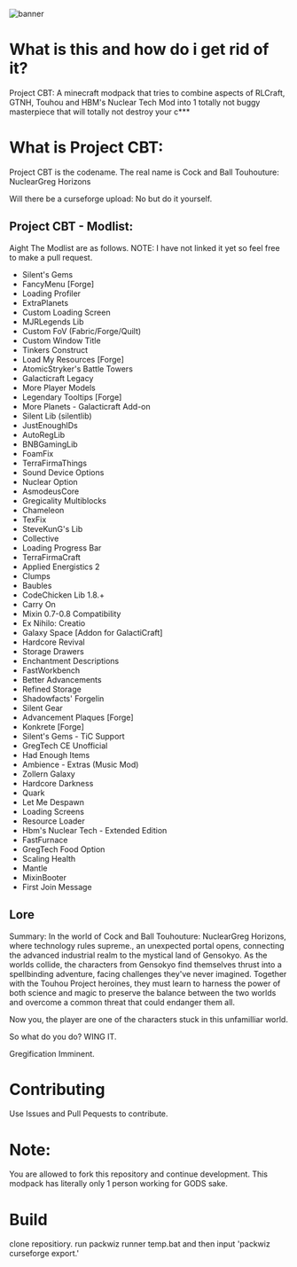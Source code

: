 ![banner](https://github.com/Nrmot-GithubRepo/Project-CBT/assets/139649330/b81e24f2-218b-41d3-b4e7-3f9e90954b57)

# What is this and how do i get rid of it?

Project CBT: A minecraft modpack that tries to combine aspects of RLCraft, GTNH, Touhou and HBM's Nuclear Tech Mod into 1 totally not buggy masterpiece that will totally not destroy your c***

# What is Project CBT:

Project CBT is the codename. The real name is Cock and Ball Touhouture: NuclearGreg Horizons

Will there be a curseforge upload: No but do it yourself. 

## Project CBT - Modlist:

Aight The Modlist are as follows. NOTE: I have not linked it yet so feel free to make a pull request. 

- Silent's Gems
- FancyMenu [Forge]
- Loading Profiler
- ExtraPlanets
- Custom Loading Screen
- MJRLegends Lib
- Custom FoV (Fabric/Forge/Quilt)
- Custom Window Title
- Tinkers Construct
- Load My Resources [Forge]
- AtomicStryker's Battle Towers
- Galacticraft Legacy
- More Player Models
- Legendary Tooltips [Forge]
- More Planets - Galacticraft Add-on
- Silent Lib (silentlib)
- JustEnoughIDs
- AutoRegLib
- BNBGamingLib
- Foam​Fix
- TerraFirmaThings
- Sound Device Options
- Nuclear Option
- AsmodeusCore
- Gregicality Multiblocks
- Chameleon
- TexFix
- SteveKunG's Lib
- Collective
- Loading Progress Bar
- TerraFirmaCraft
- Applied Energistics 2
- Clumps
- Baubles
- CodeChicken Lib 1.8.+
- Carry On
- Mixin 0.7-0.8 Compatibility
- Ex Nihilo: Creatio
- Galaxy Space [Addon for GalactiCraft]
- Hardcore Revival
- Storage Drawers
- Enchantment Descriptions
- FastWorkbench
- Better Advancements
- Refined Storage
- Shadowfacts' Forgelin
- Silent Gear
- Advancement Plaques [Forge]
- Konkrete [Forge]
- Silent's Gems - TiC Support
- GregTech CE Unofficial
- Had Enough Items
- Ambience - Extras (Music Mod)
- Zollern Galaxy
- Hardcore Darkness
- Quark
- Let Me Despawn
- Loading Screens
- Resource Loader
- Hbm's Nuclear Tech - Extended Edition
- FastFurnace
- GregTech Food Option
- Scaling Health
- Mantle
- MixinBooter
- First Join Message

## Lore

Summary: In the world of Cock and Ball Touhouture: NuclearGreg Horizons, where technology rules supreme., an unexpected portal opens, connecting the advanced industrial realm to the mystical land of Gensokyo. As the worlds collide, the characters from Gensokyo find themselves thrust into a spellbinding adventure, facing challenges they've never imagined. Together with the Touhou Project heroines, they must learn to harness the power of both science and magic to preserve the balance between the two worlds and overcome a common threat that could endanger them all.

Now you, the player are one of the characters stuck in this unfamilliar world.

So what do you do? WING IT. 

Gregification Imminent. 

# Contributing

Use Issues and Pull Pequests to contribute.

# Note:

You are allowed to fork this repository and continue development. This modpack has literally only 1 person working for GODS sake.

# Build

clone repositiory. run packwiz runner temp.bat and then input 'packwiz curseforge export.'


